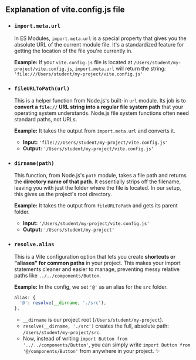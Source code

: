 ## Explanation of vite.config.js file

- ### `import.meta.url`

  In ES Modules, `import.meta.url` is a special property that gives you the absolute URL of the current module file. It's a standardized feature for getting the location of the file you're currently in.

  **Example:** If your `vite.config.js` file is located at `/Users/student/my-project/vite.config.js`, `import.meta.url` will return the string:
  `'file:///Users/student/my-project/vite.config.js'`

- ### `fileURLToPath(url)`

  This is a helper function from Node.js's built-in `url` module. Its job is to **convert a `file://` URL string into a regular file system path** that your operating system understands. Node.js file system functions often need standard paths, not URLs.

  **Example:** It takes the output from `import.meta.url` and converts it.

  - **Input:** `'file:///Users/student/my-project/vite.config.js'`
  - **Output:** `'/Users/student/my-project/vite.config.js'`

- ### `dirname(path)`

  This function, from Node.js's `path` module, takes a file path and returns the **directory name of that path**. It essentially strips off the filename, leaving you with just the folder where the file is located. In our setup, this gives us the project's root directory.

  **Example:** It takes the output from `fileURLToPath` and gets its parent folder.

  - **Input:** `'/Users/student/my-project/vite.config.js'`
  - **Output:** `'/Users/student/my-project'`

- ### `resolve.alias`

  This is a Vite configuration option that lets you create **shortcuts or "aliases" for common paths** in your project. This makes your import statements cleaner and easier to manage, preventing messy relative paths like `../../components/Button`.

  **Example:** In the config, we set `'@'` as an alias for the `src` folder.

  ```javascript
  alias: {
    '@': resolve(__dirname, './src'),
  },
  ```

  - `__dirname` is our project root (`/Users/student/my-project`).
  - `resolve(__dirname, './src')` creates the full, absolute path: `/Users/student/my-project/src`.
  - Now, instead of writing `import Button from '../../components/Button'`, you can simply write `import Button from '@/components/Button'` from anywhere in your project. ✨
